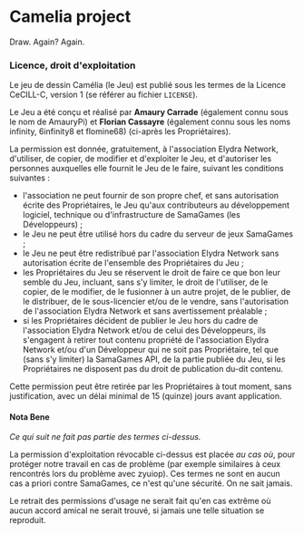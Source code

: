 # Camelia project

Draw. Again? Again.



### Licence, droit d'exploitation

Le jeu de dessin Camélia (le Jeu) est publié sous les termes de la Licence CeCILL-C, version 1 (se référer au fichier `LICENSE`).

Le Jeu a été conçu et réalisé par **Amaury Carrade** (également connu sous le nom de AmauryPi) et  **Florian Cassayre** (également connu sous les noms infinity, 6infinity8 et flomine68) (ci-après les Propriétaires).

La permission est donnée, gratuitement, à l'association Elydra Network, d'utiliser, de copier, de modifier et d'exploiter le Jeu, et d'autoriser les personnes auxquelles elle fournit le Jeu de le faire, suivant les conditions suivantes : 
 - l'association ne peut fournir de son propre chef, et sans autorisation écrite des Propriétaires, le Jeu qu'aux contributeurs au développement logiciel, technique ou d'infrastructure de SamaGames (les Développeurs) ; 
 - le Jeu ne peut être utilisé hors du cadre du serveur de jeux SamaGames ; 
 - le Jeu ne peut être redistribué par l'association Elydra Network sans autorisation écrite de l'ensemble des Propriétaires du Jeu ; 
 - les Propriétaires du Jeu se réservent le droit de faire ce que bon leur semble du Jeu, incluant, sans s'y limiter, le droit de l'utiliser, de le copier, de le modifier, de le fusionner à un autre projet, de le publier, de le distribuer, de le sous-licencier et/ou de le vendre, sans l'autorisation de l'association Elydra Network et sans avertissement préalable ; 
 - si les Propriétaires décident de publier le Jeu hors du cadre de l'association Elydra Network et/ou de celui des Développeurs, ils s'engagent à retirer tout contenu propriété de l'association Elydra Network et/ou d'un Développeur qui ne soit pas Propriétaire, tel que (sans s'y limiter) la SamaGames API, de la partie publiée du Jeu, si les Propriétaires ne disposent pas du droit de publication du-dit contenu.

Cette permission peut être retirée par les Propriétaires à tout moment, sans justification, avec un délai minimal de 15 (quinze) jours avant application.


#### Nota Bene

*Ce qui suit ne fait pas partie des termes ci-dessus.*

La permission d'exploitation révocable ci-dessus est placée *au cas où*, pour protéger notre travail en cas de problème (par exemple similaires à ceux rencontrés lors du problème avec zyuiop). Ces termes ne sont en aucun cas a priori contre SamaGames, ce n'est qu'une sécurité. On ne sait jamais.

Le retrait des permissions d'usage ne serait fait qu'en cas extrême où aucun accord amical ne serait trouvé, si jamais une telle situation se reproduit.